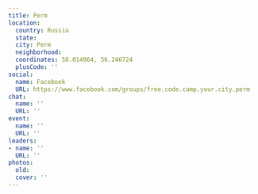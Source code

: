 ```yaml
---
title: Perm
location:
  country: Russia
  state: 
  city: Perm
  neighborhood: 
  coordinates: 58.014964, 56.246724
  plusCode: ''
social:
  name: Facebook
  URL: https://www.facebook.com/groups/free.code.camp.your.city.perm
chat:
  name: ''
  URL: ''
event:
  name: ''
  URL: ''
leaders:
- name: ''
  URL: ''
photos:
  old: 
  cover: ''
---
```

